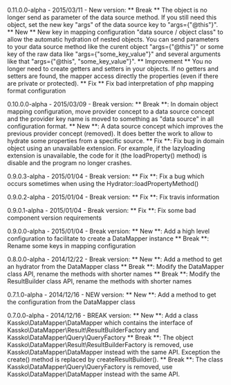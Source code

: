 0.11.0.0-alpha - 2015/03/11 - New version:
** Break ** The object is no longer send as parameter of the data source method. If you still need this object, set the new key "args" of the data source key to "args={"@this"}".
** New ** New key in mapping configuration "data source / object class" to allow the automatic hydration of nested objects. You can send parameters to your data source method like the curent object "args={"@this"}" or some key of the raw data like "args={"some_key_value"}" and several arguments like that "args={"@this", "some_key_value"}".
** Improvement ** You no longer need to create getters and setters in your objects. If no getters and setters are found, the mapper access directly the properties (even if there are private or protected).
** Fix ** Fix bad interpretation of php mapping format configuration

0.10.0.0-alpha - 2015/03/09 - Break version:
** Break **: In domain object mapping configuration, move provider concept to a data source concept and the provider key name is moved to something as "data source" in all configuration format.
** New **: A data source concept which improves the previous provider concept (removed). It does better the work to allow to hydrate some properties from a specific source.
** Fix **: Fix bug in domain object using an unavailable extension. For example, if the lazyloading extension is unavailable, the code for it (the loadProperty() method) is disable and the program no longer crashes.

0.9.0.3-alpha - 2015/01/04 - Break version:
** Fix **: Fix a bug which occurs sometimes when using the Hydrator::loadPropertyMethod()

0.9.0.2-alpha - 2015/01/04 - Break version:
** Fix **: Fix travis information

0.9.0.1-alpha - 2015/01/04 - Break version:
** Fix **: Fix some bad component version requirements

0.9.0.0-alpha - 2015/01/04 - Break version:
** New **: Add a high level configuration to facilitate to create a DataMapper instance
** Break **: Rename some keys in mapping configuration

0.8.0.0-alpha - 2014/12/22 - Break version:
** New **: Add a method to get an hydrator from the DataMapper class
** Break **: Modify the DataMapper class API, rename the methods with shorter names
** Break **: Modify the ResultBuilder class API, rename the methods with shorter names

0.7.1.0-alpha - 2014/12/16 - NEW version:
** New **: Add a method to get the configuration from the DataMapper class

0.7.0.0-alpha - 2014/12/16 - BREAK version:
** New **: Add a class Kassko\DataMapper\DataMapper which contains the interface of Kassko\DataMapper\Result\ResultBuilderFactory and Kassko\DataMapper\Query\QueryFactory
** Break **: The object Kassko\DataMapper\Result\ResultBuilderFactory is removed, use Kassko\DataMapper\DataMapper instead with the same API. Exception the create() method is replaced by createResultBuilder().
** Break **: The class Kassko\DataMapper\Query\QueryFactory is removed, use Kassko\DataMapper\DataMapper instead with the same API.